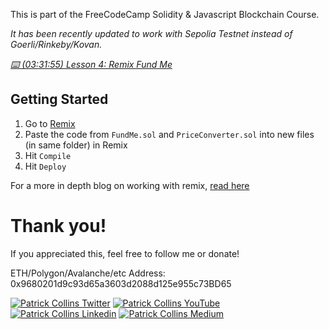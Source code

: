 This is part of the FreeCodeCamp Solidity & Javascript Blockchain Course.

*It has been recently updated to work with Sepolia Testnet instead of Goerli/Rinkeby/Kovan.*

*[⌨️ (03:31:55) Lesson 4: Remix Fund Me](https://www.youtube.com/watch?v=gyMwXuJrbJQ&t=12715s)*

## Getting Started

1. Go to [Remix](https://remix.ethereum.org/)
2. Paste the code from `FundMe.sol` and `PriceConverter.sol` into new files (in same folder) in Remix
3. Hit `Compile`
4. Hit `Deploy`

For a more in depth blog on working with remix, [read here](https://docs.chain.link/docs/deploy-your-first-contract/)

# Thank you!

If you appreciated this, feel free to follow me or donate!

ETH/Polygon/Avalanche/etc Address: 0x9680201d9c93d65a3603d2088d125e955c73BD65

[![Patrick Collins Twitter](https://img.shields.io/badge/Twitter-1DA1F2?style=for-the-badge&logo=twitter&logoColor=white)](https://twitter.com/PatrickAlphaC)
[![Patrick Collins YouTube](https://img.shields.io/badge/YouTube-FF0000?style=for-the-badge&logo=youtube&logoColor=white)](https://www.youtube.com/channel/UCn-3f8tw_E1jZvhuHatROwA)
[![Patrick Collins Linkedin](https://img.shields.io/badge/LinkedIn-0077B5?style=for-the-badge&logo=linkedin&logoColor=white)](https://www.linkedin.com/in/patrickalphac/)
[![Patrick Collins Medium](https://img.shields.io/badge/Medium-000000?style=for-the-badge&logo=medium&logoColor=white)](https://medium.com/@patrick.collins_58673/)
